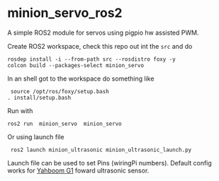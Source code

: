 # minion_servo_ros2

A simple ROS2 module for servos using pigpio hw assisted PWM.



Create ROS2 workspace, check this repo out int the `src` and do

```
rosdep install -i --from-path src --rosdistro foxy -y
colcon build --packages-select minion_servo
```

In an shell got to the workspace  do something like

```
 source /opt/ros/foxy/setup.bash
. install/setup.bash
```

Run with 

```
ros2 run  minion_servo  minion_servo 
```

Or using launch file

```
 ros2 launch minion_ultrasonic minion_ultrasonic_launch.py
```

Launch file can be used to set Pins (wiringPi numbers). Default config works for [Yahboom G1](https://www.yahboom.net/study/G1-T-PI) foward ultrasonic sensor.